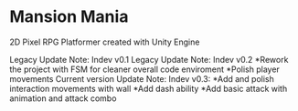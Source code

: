 # Mansion Mania

2D Pixel RPG Platformer created with Unity Engine

Legacy Update Note: Indev v0.1
Legacy Update Note: Indev v0.2
*Rework the project with FSM for cleaner overall code enviroment
*Polish player movements
Current version Update Note: Indev v0.3:
*Add and polish interaction movements with wall
*Add dash ability
\*Add basic attack with animation and attack combo
